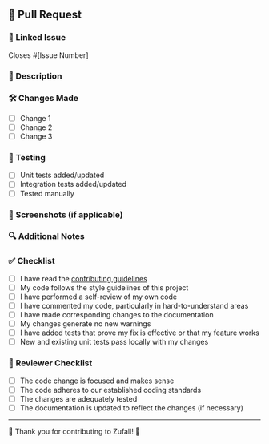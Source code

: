 ## 🚀 Pull Request

### 🔗 Linked Issue
<!-- Please link to the issue that this PR addresses -->
Closes #[Issue Number]

### 📝 Description
<!-- Provide a brief description of the changes in this PR -->

### 🛠️ Changes Made
<!-- List the specific changes you've made in this PR -->
- [ ] Change 1
- [ ] Change 2
- [ ] Change 3

### 🧪 Testing
<!-- Describe the testing you've done for these changes -->
- [ ] Unit tests added/updated
- [ ] Integration tests added/updated
- [ ] Tested manually

### 📸 Screenshots (if applicable)
<!-- If your changes include visual updates, please add screenshots -->

### 🔍 Additional Notes
<!-- Any additional information that reviewers should know? -->

### ✅ Checklist
<!-- Make sure you've completed the following steps (put an "x" between the brackets): -->
- [ ] I have read the [contributing guidelines](https://github.com/zufall-labs/.github/blob/main/CONTRIBUTING.md)
- [ ] My code follows the style guidelines of this project
- [ ] I have performed a self-review of my own code
- [ ] I have commented my code, particularly in hard-to-understand areas
- [ ] I have made corresponding changes to the documentation
- [ ] My changes generate no new warnings
- [ ] I have added tests that prove my fix is effective or that my feature works
- [ ] New and existing unit tests pass locally with my changes

### 👥 Reviewer Checklist
<!-- This section is for reviewers -->
- [ ] The code change is focused and makes sense
- [ ] The code adheres to our established coding standards
- [ ] The changes are adequately tested
- [ ] The documentation is updated to reflect the changes (if necessary)

---

💖 Thank you for contributing to Zufall! 💖
